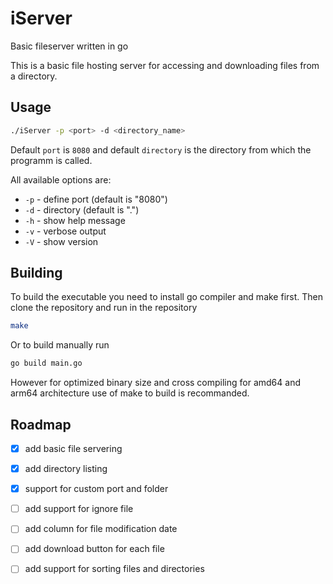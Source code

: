 # iServer 
Basic fileserver written in go

This is a basic file hosting server for accessing and downloading files from a directory.

## Usage

```sh
./iServer -p <port> -d <directory_name>
```
Default `port` is `8080` and default `directory` is the directory from which the programm is called.

All available options are:
- `-p` - define port (default is "8080")
- `-d` - directory (default is ".")
- `-h` - show help message
- `-v` - verbose output
- `-V` - show version 

## Building

To build the executable you need to install go compiler and make first.
Then clone the repository and run in the repository 
```sh
make
```
Or to build manually run 
```sh
go build main.go
```
However for optimized binary size and cross compiling for amd64 and arm64 architecture use of make to build is recommanded.

## Roadmap

- [x] add basic file servering
- [x] add directory listing
- [x] support for custom port and folder
- [ ] add support for ignore file
- [ ] add column for file modification date
- [ ] add download button for each file
- [ ] add support for sorting files and directories




